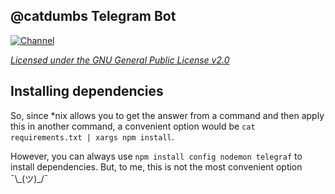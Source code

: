 ## @catdumbs Telegram Bot

[![Channel](https://img.shields.io/badge/Telegram-Channel-gray.svg?colorA=ffffff&colorB=EFDAD7&style=for-the-badge&logo=starship%20style=for-the-badge)](https://t.me/catdumbs)

*[Licensed under the GNU General Public License v2.0](https://github.com/Attorelle/catdumbs/blob/default/LICENSE)*

## Installing dependencies
So, since *nix allows you to get the answer from a command and then apply this in another command, a convenient option would be `cat requirements.txt | xargs npm install`.

However, you can always use `npm install config nodemon telegraf` to install dependencies. But, to me, this is not the most convenient option ¯\\_(ツ)\_/¯
